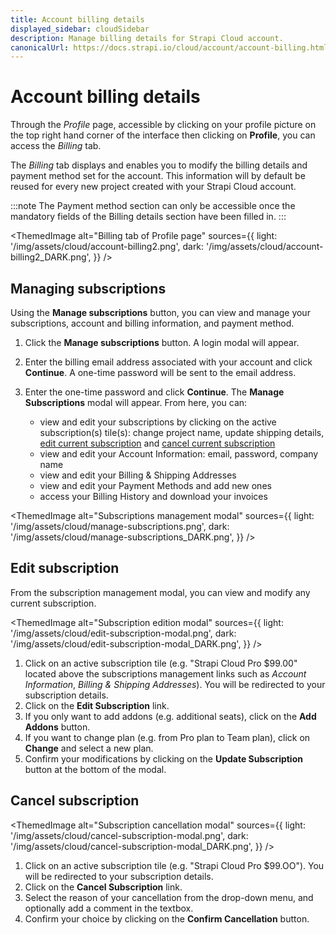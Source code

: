 ```yaml
---
title: Account billing details
displayed_sidebar: cloudSidebar
description: Manage billing details for Strapi Cloud account.
canonicalUrl: https://docs.strapi.io/cloud/account/account-billing.html
---
```


# Account billing details

Through the _Profile_ page, accessible by clicking on your profile picture on the top right hand corner of the interface then clicking on **Profile**, you can access the _Billing_ tab.

The _Billing_ tab displays and enables you to modify the billing details and payment method set for the account. This information will by default be reused for every new project created with your Strapi Cloud account.

:::note
The Payment method section can only be accessible once the mandatory fields of the Billing details section have been filled in.
:::

<ThemedImage
alt="Billing tab of Profile page"
sources={{
    light: '/img/assets/cloud/account-billing2.png',
    dark: '/img/assets/cloud/account-billing2_DARK.png',
  }}
/>

## Managing subscriptions

Using the **Manage subscriptions** button, you can view and manage your subscriptions, account and billing information, and payment method.

1. Click the **Manage subscriptions** button. A login modal will appear.

2. Enter the billing email address associated with your account and click **Continue**. A one-time password will be sent to the email address.

3. Enter the one-time password and click **Continue**. The **Manage Subscriptions** modal will appear. From here, you can:

   - view and edit your subscriptions by clicking on the active subscription(s) tile(s): change project name, update shipping details, [edit current subscription](#edit-subscription) and [cancel current subscription](#cancel-subscription)
   - view and edit your Account Information: email, password, company name
   - view and edit your Billing & Shipping Addresses
   - view and edit your Payment Methods and add new ones
   - access your Billing History and download your invoices

<ThemedImage
alt="Subscriptions management modal"
sources={{
      light: '/img/assets/cloud/manage-subscriptions.png',
      dark: '/img/assets/cloud/manage-subscriptions_DARK.png',
    }}
/>

## Edit subscription

From the subscription management modal, you can view and modify any current subscription.

<ThemedImage
alt="Subscription edition modal"
sources={{
    light: '/img/assets/cloud/edit-subscription-modal.png',
    dark: '/img/assets/cloud/edit-subscription-modal_DARK.png',
  }}
/>

1. Click on an active subscription tile (e.g. "Strapi Cloud Pro $99.00" located above the subscriptions management links such as _Account Information_, _Billing & Shipping Addresses_). You will be redirected to your subscription details.
2. Click on the **Edit Subscription** link.
3. If you only want to add addons (e.g. additional seats), click on the **Add Addons** button.
4. If you want to change plan (e.g. from Pro plan to Team plan), click on **Change** and select a new plan.
5. Confirm your modifications by clicking on the **Update Subscription** button at the bottom of the modal.

## Cancel subscription

<ThemedImage
alt="Subscription cancellation modal"
sources={{
    light: '/img/assets/cloud/cancel-subscription-modal.png',
    dark: '/img/assets/cloud/cancel-subscription-modal_DARK.png',
  }}
/>

1. Click on an active subscription tile (e.g. "Strapi Cloud Pro $99.OO"). You will be redirected to your subscription details.
2. Click on the **Cancel Subscription** link.
3. Select the reason of your cancellation from the drop-down menu, and optionally add a comment in the textbox.
4. Confirm your choice by clicking on the **Confirm Cancellation** button.
